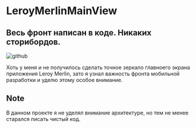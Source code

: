 # LeroyMerlinMainView
## Весь фронт написан в коде. Никаких сторибордов.
![github](https://user-images.githubusercontent.com/60622982/115469536-7d127b00-a23d-11eb-83c0-36a5bff75944.gif)

Хоть у меня и не получилось сделать точное зеркало главноего экрана приложения Leroy Merlin, зато я узнал важность фронта мобильной разработки и уделю этому особое внимание.  

## Note
В данном проекте я не уделял внимание архитектуре, но тем не менее старался писать чистый код.
